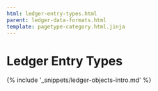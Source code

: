```yaml
---
html: ledger-entry-types.html
parent: ledger-data-formats.html
template: pagetype-category.html.jinja
---
```

# Ledger Entry Types

{% include '_snippets/ledger-objects-intro.md' %}
